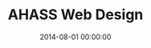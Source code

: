 ---
layout: inner
position: left
title: 'AHASS Web Design'
lead_text: 'Design and code a website interface, just for fun.'
tags: ['HTML', 'CSS', 'Bootstrap', 'Javascript']
featured_image: '/img/posts/ahass-min.png'
date: 2014-08-01 00:00:00
categories: ['Web Design']
project_link: ''
button_icon: ''
button_text: ''
order: 4
visible: 1
company: 'For fun work'
---